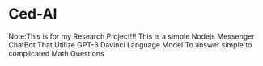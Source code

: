 # Ced-AI
Note:This is for my Research Project!!!
This is a simple Nodejs Messenger ChatBot That Utilize GPT-3 Davinci Language Model To answer simple to complicated Math Questions
